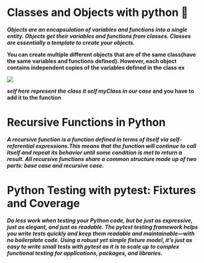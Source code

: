 # Classes and Objects with python 🐍

**_Objects are an encapsulation of variables and functions into a single entity. Objects get their variables and functions from classes. Classes are essentially a template to create your objects._**

**You can create multiple different objects that are of the same class(have the same variables and functions defined). However, each object contains independent copies of the variables defined in the class**
**ex**

<img src="https://cdn.guru99.com/images/7-2015/071515_1030_PythonClass1.png">

**_self here represent the class it self myClass in our case_ and you have to add it to the function**

# Recursive Functions in Python

**_A recursive function is a function defined in terms of itself via self-referential expressions.This means that the function will continue to call itself and repeat its behavior until some condition is met to return a result. All recursive functions share a common structure made up of two parts: base case and recursive case._**

# Python Testing with pytest: Fixtures and Coverage

**_Do less work when testing your Python code, but be just as expressive, just as elegant, and just as readable. The pytest testing framework helps you write tests quickly and keep them readable and maintainable—with no boilerplate code. Using a robust yet simple fixture model, it’s just as easy to write small tests with pytest as it is to scale up to complex functional testing for applications, packages, and libraries._**

